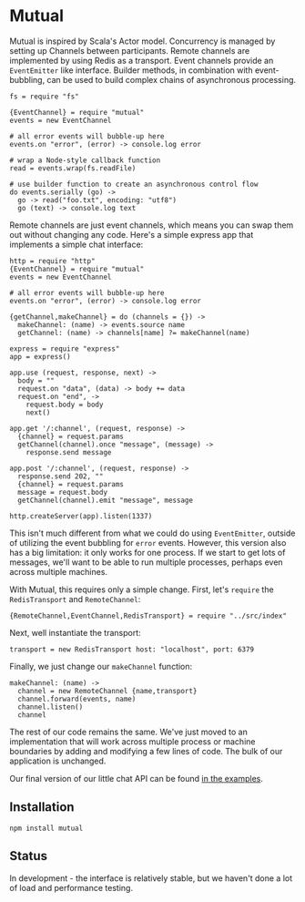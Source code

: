 # Mutual

Mutual is inspired by Scala's Actor model. Concurrency is managed by setting up Channels between participants. Remote channels are implemented by using Redis as a transport. Event channels provide an `EventEmitter` like interface. Builder methods, in combination with event-bubbling, can be used to build complex chains of asynchronous processing.

    fs = require "fs"
    
    {EventChannel} = require "mutual"
    events = new EventChannel
    
    # all error events will bubble-up here
    events.on "error", (error) -> console.log error
    
    # wrap a Node-style callback function
    read = events.wrap(fs.readFile)
    
    # use builder function to create an asynchronous control flow
    do events.serially (go) ->
      go -> read("foo.txt", encoding: "utf8")
      go (text) -> console.log text
      
Remote channels are just event channels, which means you can swap them out without changing any code. Here's a simple express app that implements a simple chat interface:

    http = require "http"
    {EventChannel} = require "mutual"
    events = new EventChannel

    # all error events will bubble-up here
    events.on "error", (error) -> console.log error

    {getChannel,makeChannel} = do (channels = {}) ->
      makeChannel: (name) -> events.source name
      getChannel: (name) -> channels[name] ?= makeChannel(name)

    express = require "express"
    app = express()

    app.use (request, response, next) -> 
      body = ""
      request.on "data", (data) -> body += data
      request.on "end", ->
        request.body = body
        next()

    app.get '/:channel', (request, response) ->
      {channel} = request.params
      getChannel(channel).once "message", (message) ->
        response.send message

    app.post '/:channel', (request, response) ->
      response.send 202, ""
      {channel} = request.params
      message = request.body
      getChannel(channel).emit "message", message

    http.createServer(app).listen(1337)
    
This isn't much different from what we could do using `EventEmitter`, outside of utilizing the event bubbling for `error` events. However, this version also has a big limitation: it only works for one process. If we start to get lots of messages, we'll want to be able to run multiple processes, perhaps even across multiple machines.

With Mutual, this requires only a simple change. First, let's `require` the `RedisTransport` and `RemoteChannel`:

    {RemoteChannel,EventChannel,RedisTransport} = require "../src/index"

Next, well instantiate the transport:

    transport = new RedisTransport host: "localhost", port: 6379
    
Finally, we just change our `makeChannel` function:

    makeChannel: (name) -> 
      channel = new RemoteChannel {name,transport}
      channel.forward(events, name)
      channel.listen()
      channel

The rest of our code remains the same. We've just moved to an implementation that will work across multiple process or machine boundaries by adding and modifying a few lines of code. The bulk of our application is unchanged.

Our final version of our little chat API can be found [in the examples][ex].

[ex]:https://github.com/dyoder/mutual/tree/master/examples

## Installation

    npm install mutual
    
## Status

In development - the interface is relatively stable, but we haven't done a lot of load and performance testing.
